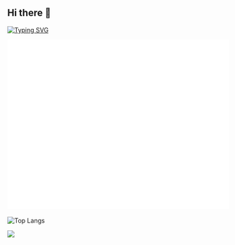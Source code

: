## Hi there 👋

<!--
**ninuan/ninuan** is a ✨ _special_ ✨ repository because its `README.md` (this file) appears on your GitHub profile.

Here are some ideas to get you started:

- 🔭 I’m currently working on ...
- 🌱 I’m currently learning ...
- 👯 I’m looking to collaborate on ...
- 🤔 I’m looking for help with ...
- 💬 Ask me about ...
- 📫 How to reach me: ...
- 😄 Pronouns: ...
- ⚡ Fun fact: ...
-->
[![Typing SVG](https://readme-typing-svg.demolab.com?font=Fira+Code&pause=1000&width=435&lines=Welcome+to+my+github)](https://git.io/typing-svg)


![Metrics](/github-metrics.svg)

![Top Langs](https://github-readme-stats.vercel.app/api/top-langs/?username=ninuan)

![](https://stats.justsong.cn/api/csdn?id=weixin_56022603&cn=true)

